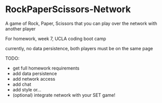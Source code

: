 # RockPaperScissors-Network
A game of Rock, Paper, Scissors that you can play over the network with another player

For homework, week 7, UCLA coding boot camp

currently, no data persistence, both players must be on the same page

TODO: 
 - get full homework requirements
 - add data persistence
 - add network access
 - add chat
 - add style or...
 - (optional) integrate network with your SET game!